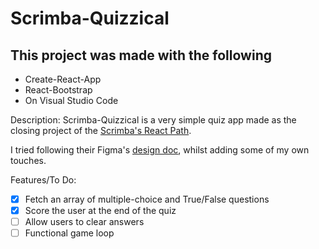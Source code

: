 # Scrimba-Quizzical

## This project was made with the following

* Create-React-App
* React-Bootstrap
* On Visual Studio Code

Description:
Scrimba-Quizzical is a very simple quiz app made as the closing project of the [Scrimba's React Path](https://scrimba.com/learn/learnreact/section-4-solo-project-co24f49bea8aace7c174082c8).

I tried following their Figma's [design doc](https://www.figma.com/file/E9S5iPcm10f0RIHK8mCqKL/Quizzical-App?node-id=0%3A1), whilst adding some of my own touches.

Features/To Do:

* [x] Fetch an array of multiple-choice and True/False questions
* [x] Score the user at the end of the quiz
* [ ] Allow users to clear answers
* [ ] Functional game loop
